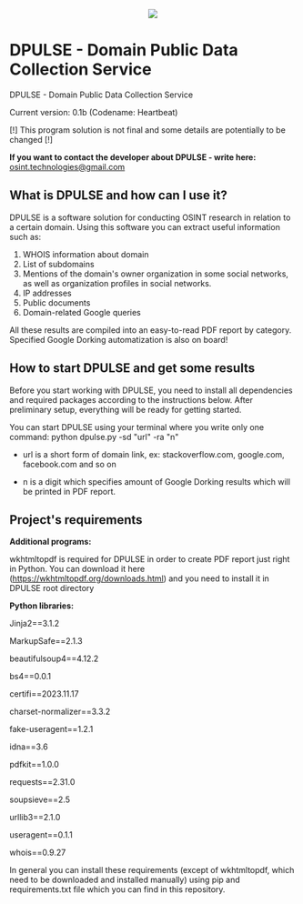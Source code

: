<p align="center">
  <img src="https://github.com/OSINT-TECHNOLOGIES/dpulse/assets/77023667/f7d560fa-ce29-4795-b9f8-527916e3bbbe">
</p>

# DPULSE - Domain Public Data Collection Service 

DPULSE - Domain Public Data Collection Service 

Current version: 0.1b (Codename: Heartbeat)

[!] This program solution is not final and some details are potentially to be changed [!]

**If you want to contact the developer about DPULSE - write here:** osint.technologies@gmail.com

## What is DPULSE and how can I use it?

DPULSE is a software solution for conducting OSINT research in relation to a certain domain. Using this software you can extract useful information such as:
1) WHOIS information about domain
2) List of subdomains
3) Mentions of the domain's owner organization in some social networks, as well as organization profiles in social networks.
4) IP addresses
5) Public documents
6) Domain-related Google queries

All these results are compiled into an easy-to-read PDF report by category. Specified Google Dorking automatization is also on board!

## How to start DPULSE and get some results 

Before you start working with DPULSE, you need to install all dependencies and required packages according to the instructions below. After preliminary setup, everything will be ready for getting started.

You can start DPULSE using your terminal where you write only one command: python dpulse.py -sd "url" -ra "n"

- url is a short form of domain link, ex: stackoverflow.com, google.com, facebook.com and so on

- n is a digit which specifies amount of Google Dorking results which will be printed in PDF report.

## Project's requirements 

**Additional programs:**

wkhtmltopdf is required for DPULSE in order to create PDF report just right in Python. You can download it here (https://wkhtmltopdf.org/downloads.html) and you need to install it in DPULSE root directory

**Python libraries:**

Jinja2==3.1.2 

MarkupSafe==2.1.3

beautifulsoup4==4.12.2

bs4==0.0.1

certifi==2023.11.17

charset-normalizer==3.3.2

fake-useragent==1.2.1

idna==3.6

pdfkit==1.0.0

requests==2.31.0

soupsieve==2.5

urllib3==2.1.0

useragent==0.1.1

whois==0.9.27

In general you can install these requirements (except of wkhtmltopdf, which need to be downloaded and installed manually) using pip and requirements.txt file which you can find in this repository.
